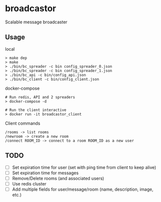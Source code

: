 # broadcastor
Scalable message broadcaster

## Usage
local
```
> make dep
> make
> ./bin/bc_spreader -c bin config_spreader_0.json
> ./bin/bc_spreader -c bin config_spreader_1.json
> ./bin/bc_api -c bin/config_api.json
> ./bin/bc_client -c bin/config_client.json
```

docker-compose
```
# Run redis, API and 2 spreaders
> docker-compose -d

# Run the client interactive
> docker run -it broadcastor_client
```

Client commands
```
/rooms -> list rooms
/newroom -> create a new room
/connect ROOM_ID -> connect to a room ROOM_ID as a new user
```

## TODO
- [ ] Set expiration time for user (set with ping time from client to keep alive)
- [ ] Set expiration time for messages
- [ ] Remove/Delete rooms (and associated users)
- [ ] Use redis cluster
- [ ] Add multiple fields for user/message/room (name, description, image, etc.)

